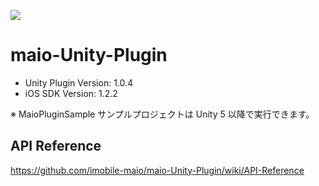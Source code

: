![](https://github.com/imobile-maio/maio-iOS-SDK/blob/wiki/doc/images/logo.png)

# maio-Unity-Plugin

* Unity Plugin Version: 1.0.4
* iOS SDK Version: 1.2.2

※ MaioPluginSample サンプルプロジェクトは Unity 5 以降で実行できます。

## API Reference
https://github.com/imobile-maio/maio-Unity-Plugin/wiki/API-Reference

